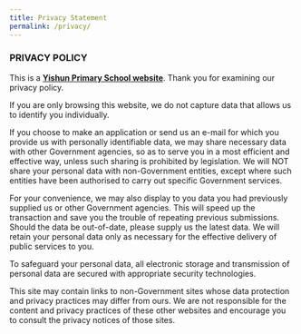 ```yaml
---
title: Privacy Statement
permalink: /privacy/
---
```

### PRIVACY POLICY

This is a **<u>Yishun Primary School website</u>**. Thank you for examining our privacy policy.

If you are only browsing this website, we do not capture data that allows us to identify you individually.

If you choose to make an application or send us an e-mail for which you provide us with personally identifiable data, we may share necessary data with other Government agencies, so as to serve you in a most efficient and effective way, unless such sharing is prohibited by legislation. We will NOT share your personal data with non-Government entities, except where such entities have been authorised to carry out specific Government services.

For your convenience, we may also display to you data you had previously supplied us or other Government agencies. This will speed up the transaction and save you the trouble of repeating previous submissions. Should the data be out-of-date, please supply us the latest data. We will retain your personal data only as necessary for the effective delivery of public services to you.

To safeguard your personal data, all electronic storage and transmission of personal data are secured with appropriate security technologies.

This site may contain links to non-Government sites whose data protection and privacy practices may differ from ours. We are not responsible for the content and privacy practices of these other websites and encourage you to consult the privacy notices of those sites.